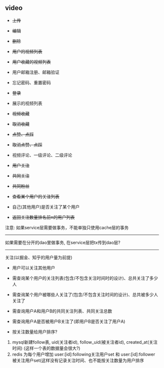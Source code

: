 ## video
- ~~上传~~
- ~~编辑~~
- ~~删除~~
- ~~用户的视频列表~~
- ~~用户收藏的视频列表~~

- 用户邮箱注册、邮箱验证
- 忘记密码、重置密码
- ~~登录~~

- 展示的视频列表
- ~~视频收藏~~
- ~~取消收藏~~
- ~~点赞、点踩~~
- ~~取消点赞、点踩~~

- 视频评论、一级评论、二级评论

- ~~用户关注~~
- ~~共同关注~~
- ~~共同粉丝~~
- ~~查看某个用户的关注列表~~
- 自己(其他用户)是否关注了某个用户
- ~~返回关注数量排名前n的用户列表~~

注意: 
如果service层需要做事务，不能单独只使用cache层的事务

---

如果需要在分开的dao里做事务, 在service层把tx传到dao层?

---

关注(以掘金、知乎的用户量为前提)

- 用户可以关注其他用户

- 需查询某个用户的关注列表(包含/不包含关注时间时的设计)、总共关注了多少人

- 需查询某个用户被哪些人关注了(包含/不包含关注时间的设计)、总共被多少人关注了

- 需查询用户A和用户B的共同关注列表、共同关注总数

- 需查询用户A是否被用户B关注了(即用户B是否关注了用户A)

- 按关注数量给用户排序?

1. mysql新建follow表, uid(关注者id), follow_uid(被关注者id), created_at(关注时间) (这样一个表的数据量会很大?)
2. redis 为每个用户增加 user:[id]:following关注用户set 和 user:[id]:follower被关注用户set(这样没有记录关注时间、也不能按关注数量为用户排序